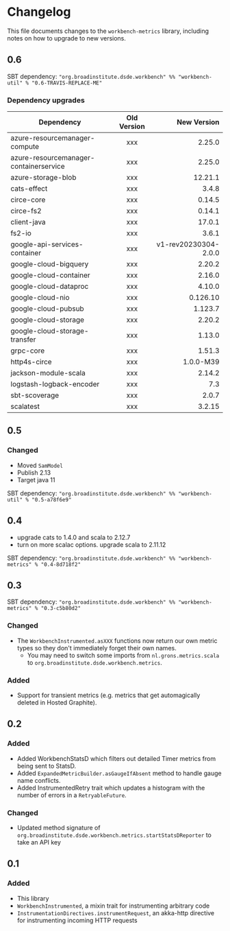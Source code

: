 # Changelog

This file documents changes to the `workbench-metrics` library, including notes on how to upgrade to new versions.

## 0.6

SBT dependency: `"org.broadinstitute.dsde.workbench" %% "workbench-util" % "0.6-TRAVIS-REPLACE-ME"`

### Dependency upgrades
| Dependency   |      Old Version      |  New Version |
|----------|:-------------:|------:|
| azure-resourcemanager-compute |  xxx | 2.25.0 |
| azure-resourcemanager-containerservice |  xxx | 2.25.0 |
| azure-storage-blob |  xxx | 12.21.1 |
| cats-effect |  xxx | 3.4.8 |
| circe-core |  xxx | 0.14.5 |
| circe-fs2 |  xxx | 0.14.1 |
| client-java |  xxx | 17.0.1 |
| fs2-io |  xxx | 3.6.1 |
| google-api-services-container |  xxx | v1-rev20230304-2.0.0 |
| google-cloud-bigquery |  xxx | 2.20.2 |
| google-cloud-container |  xxx | 2.16.0 |
| google-cloud-dataproc |  xxx | 4.10.0 |
| google-cloud-nio |  xxx | 0.126.10 |
| google-cloud-pubsub |  xxx | 1.123.7 |
| google-cloud-storage |  xxx | 2.20.2 |
| google-cloud-storage-transfer |  xxx | 1.13.0 |
| grpc-core |  xxx | 1.51.3 |
| http4s-circe |  xxx | 1.0.0-M39 |
| jackson-module-scala |  xxx | 2.14.2 |
| logstash-logback-encoder |  xxx | 7.3 |
| sbt-scoverage |  xxx | 2.0.7 |
| scalatest |  xxx | 3.2.15 |

## 0.5

### Changed
- Moved `SamModel`
- Publish 2.13
- Target java 11

SBT dependency: `"org.broadinstitute.dsde.workbench" %% "workbench-util" % "0.5-a78f6e9"`

## 0.4
- upgrade cats to 1.4.0 and scala to 2.12.7
- turn on more scalac options. upgrade scala to 2.11.12

SBT dependency: `"org.broadinstitute.dsde.workbench" %% "workbench-metrics" % "0.4-8d718f2"`

## 0.3

SBT dependency: `"org.broadinstitute.dsde.workbench" %% "workbench-metrics" % "0.3-c5b80d2"`

### Changed

- The `WorkbenchInstrumented.asXXX` functions now return our own metric types so they don't immediately forget their own names.
  - You may need to switch some imports from `nl.grons.metrics.scala` to `org.broadinstitute.dsde.workbench.metrics`.

### Added

- Support for transient metrics (e.g. metrics that get automagically deleted in Hosted Graphite).

## 0.2

### Added

- Added WorkbenchStatsD which filters out detailed Timer metrics from being sent to StatsD.
- Added `ExpandedMetricBuilder.asGaugeIfAbsent` method to handle gauge name conflicts.
- Added InstrumentedRetry trait which updates a histogram with the number of errors in a `RetryableFuture`.

### Changed

- Updated method signature of `org.broadinstitute.dsde.workbench.metrics.startStatsDReporter` to take an API key

## 0.1

### Added

- This library
- `WorkbenchInstrumented`, a mixin trait for instrumenting arbitrary code
- `InstrumentationDirectives.instrumentRequest`, an akka-http directive for instrumenting incoming HTTP requests
